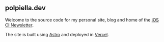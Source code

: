 ## polpiella.dev

Welcome to the source code for my personal site, blog and home of the [iOS CI Newsletter](https://polpiella.dev/newsletter).

The site is built using [Astro](https://astro.build) and deployed in [Vercel](https://vercel.com).
